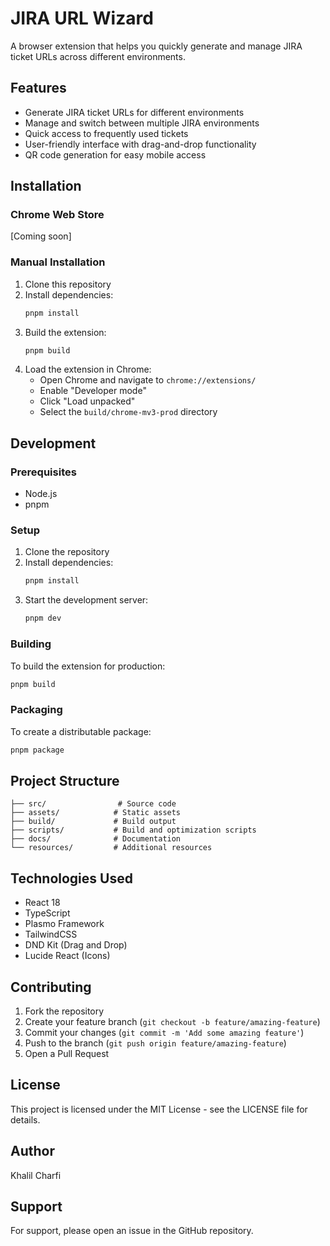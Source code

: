 # JIRA URL Wizard

A browser extension that helps you quickly generate and manage JIRA ticket URLs across different environments.

## Features

- Generate JIRA ticket URLs for different environments
- Manage and switch between multiple JIRA environments
- Quick access to frequently used tickets
- User-friendly interface with drag-and-drop functionality
- QR code generation for easy mobile access

## Installation

### Chrome Web Store
[Coming soon]

### Manual Installation
1. Clone this repository
2. Install dependencies:
   ```bash
   pnpm install
   ```
3. Build the extension:
   ```bash
   pnpm build
   ```
4. Load the extension in Chrome:
   - Open Chrome and navigate to `chrome://extensions/`
   - Enable "Developer mode"
   - Click "Load unpacked"
   - Select the `build/chrome-mv3-prod` directory

## Development

### Prerequisites
- Node.js
- pnpm

### Setup
1. Clone the repository
2. Install dependencies:
   ```bash
   pnpm install
   ```
3. Start the development server:
   ```bash
   pnpm dev
   ```

### Building
To build the extension for production:
```bash
pnpm build
```

### Packaging
To create a distributable package:
```bash
pnpm package
```

## Project Structure

```
├── src/                # Source code
├── assets/            # Static assets
├── build/             # Build output
├── scripts/           # Build and optimization scripts
├── docs/              # Documentation
└── resources/         # Additional resources
```

## Technologies Used

- React 18
- TypeScript
- Plasmo Framework
- TailwindCSS
- DND Kit (Drag and Drop)
- Lucide React (Icons)

## Contributing

1. Fork the repository
2. Create your feature branch (`git checkout -b feature/amazing-feature`)
3. Commit your changes (`git commit -m 'Add some amazing feature'`)
4. Push to the branch (`git push origin feature/amazing-feature`)
5. Open a Pull Request

## License

This project is licensed under the MIT License - see the LICENSE file for details.

## Author

Khalil Charfi

## Support

For support, please open an issue in the GitHub repository.
